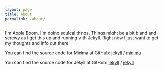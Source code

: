```yaml
---
layout: page
title: About
permalink: /about/
---
```


I'm Apple Boom. I'm doing soulcal things.
Things might be a bit bland and screwy as I get this up and running with Jekyll. Right now I just want to get my thoughts and info out there.

You can find the source code for Minima at GitHub:
[jekyll][jekyll-organization] /
[minima](https://github.com/jekyll/minima)

You can find the source code for Jekyll at GitHub:
[jekyll][jekyll-organization] /
[jekyll](https://github.com/jekyll/jekyll)


[jekyll-organization]: https://github.com/jekyll
